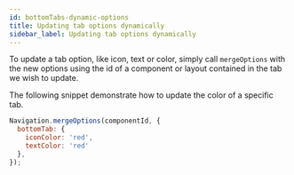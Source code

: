```yaml
---
id: bottomTabs-dynamic-options
title: Updating tab options dynamically
sidebar_label: Updating tab options dynamically
---
```


To update a tab option, like icon, text or color, simply call `mergeOptions` with the new options using the id of a component or layout contained in the tab we wish to update.

The following snippet demonstrate how to update the color of a specific tab.
```js
Navigation.mergeOptions(componentId, {
  bottomTab: {
    iconColor: 'red',
    textColor: 'red'
  },
});
```